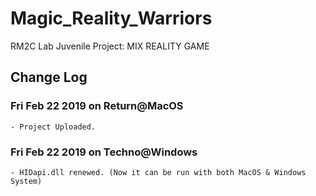 # Magic_Reality_Warriors
RM2C Lab Juvenile Project: MIX REALITY GAME

## Change Log

### Fri Feb 22 2019 on Return@MacOS

    - Project Uploaded.

### Fri Feb 22 2019 on Techno@Windows

    - HIDapi.dll renewed. (Now it can be run with both MacOS & Windows System)
